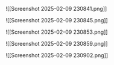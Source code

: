 ![[Screenshot 2025-02-09 230841.png]]

![[Screenshot 2025-02-09 230845.png]]

![[Screenshot 2025-02-09 230853.png]]

![[Screenshot 2025-02-09 230859.png]]


![[Screenshot 2025-02-09 230902.png]]